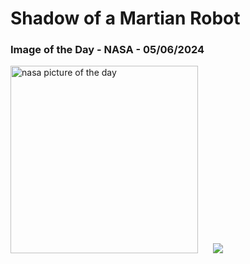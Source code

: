 # Shadow of a Martian Robot
### Image of the Day - NASA - 05/06/2024
<img src="https://apod.nasa.gov/apod/image/2406/NeretvaVallis_PerseveranceNevT_960.jpg" alt="nasa picture of the day" width="300"/>&nbsp; &nbsp; &nbsp; <img src="https://github-readme-streak-stats.herokuapp.com/?user=tempo-riz&theme=cobalt" >



  
 
 
 
 
 
 
 
 
 
 
 
 
 
 
 
